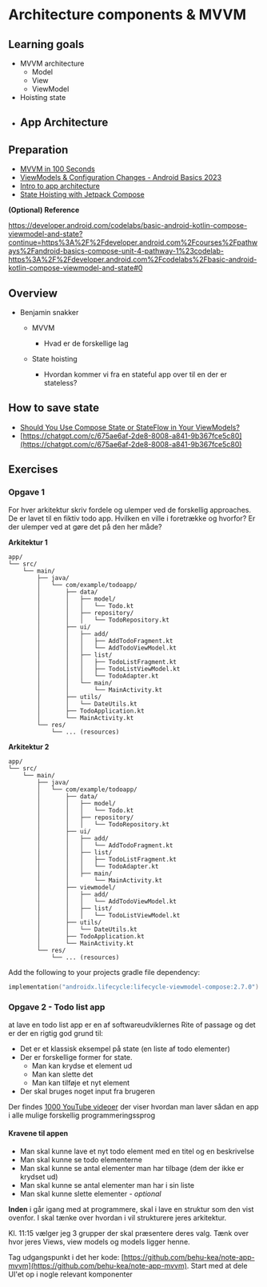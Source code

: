 # Architecture components & MVVM



## Learning goals

- MVVM architecture
  - Model
  - View
  - ViewModel
- Hoisting state
- App Architecture
  - 



## Preparation

- [MVVM in 100 Seconds](https://youtu.be/-xTqfilaYow?si=KWIuays0YUOqO3Dn)
- [ViewModels & Configuration Changes - Android Basics 2023](https://youtu.be/9sqvBydNJSg?si=Zq2EveH-FIY-VzES)
- [Intro to app architecture](https://youtu.be/AfCzIEwt_i4?si=yoMf_5ABKgzeDMEe)
- [State Hoisting with Jetpack Compose](https://www.youtube.com/watch?v=GT1VJweyNr0)



**(Optional) Reference**

https://developer.android.com/codelabs/basic-android-kotlin-compose-viewmodel-and-state?continue=https%3A%2F%2Fdeveloper.android.com%2Fcourses%2Fpathways%2Fandroid-basics-compose-unit-4-pathway-1%23codelab-https%3A%2F%2Fdeveloper.android.com%2Fcodelabs%2Fbasic-android-kotlin-compose-viewmodel-and-state#0



## Overview

- Benjamin snakker
  - MVVM
    - Hvad er de forskellige lag

  - State hoisting
    - Hvordan kommer vi fra en stateful app over til en der er stateless?




## How to save state

- [Should You Use Compose State or StateFlow in Your ViewModels?](https://www.youtube.com/watch?v=T8vApYJlW8o)
- [https://chatgpt.com/c/675ae6af-2de8-8008-a841-9b367fce5c80](https://chatgpt.com/c/675ae6af-2de8-8008-a841-9b367fce5c80)



## Exercises



### Opgave 1

For hver arkitektur skriv fordele og ulemper ved de forskellig approaches. De er lavet til en fiktiv todo app. Hvilken en ville i foretrække og hvorfor? Er der ulemper ved at gøre det på den her måde?



**Arkitektur 1**

```
app/
└── src/
    └── main/
        ├── java/
        │   └── com/example/todoapp/
        │       ├── data/
        │       │   ├── model/
        │       │   │   └── Todo.kt
        │       │   ├── repository/
        │       │   │   └── TodoRepository.kt
        │       ├── ui/
        │       │   ├── add/
        │       │   │   ├── AddTodoFragment.kt
        │       │   │   └── AddTodoViewModel.kt
        │       │   ├── list/
        │       │   │   ├── TodoListFragment.kt
        │       │   │   ├── TodoListViewModel.kt
        │       │   │   └── TodoAdapter.kt
        │       │   └── main/
        │       │       └── MainActivity.kt
        │       ├── utils/
        │       │   └── DateUtils.kt
        │       ├── TodoApplication.kt
        │       └── MainActivity.kt
        └── res/
            └── ... (resources)
```



**Arkitektur 2**

```
app/
└── src/
    └── main/
        ├── java/
        │   └── com/example/todoapp/
        │       ├── data/
        │       │   ├── model/
        │       │   │   └── Todo.kt
        │       │   ├── repository/
        │       │   │   └── TodoRepository.kt
        │       ├── ui/
        │       │   ├── add/
        │       │   │   └── AddTodoFragment.kt
        │       │   ├── list/
        │       │   │   ├── TodoListFragment.kt
        │       │   │   └── TodoAdapter.kt
        │       │   ├── main/
        │       │       └── MainActivity.kt
        │       ├── viewmodel/
        │       │   ├── add/
        │       │   │   └── AddTodoViewModel.kt
        │       │   ├── list/
        │       │   │   └── TodoListViewModel.kt
        │       ├── utils/
        │       │   └── DateUtils.kt
        │       ├── TodoApplication.kt
        │       └── MainActivity.kt
        └── res/
            └── ... (resources)
```



Add the following to your projects gradle file dependency: 

```kotlin
implementation("androidx.lifecycle:lifecycle-viewmodel-compose:2.7.0")
```



### Opgave 2 - Todo list app

at lave en todo list app er en af softwareudviklernes Rite of passage og det er der en rigtig god grund til:

- Det er et klassisk eksempel på state (en liste af todo elementer)
- Der er forskellige former for state. 
  - Man kan krydse et element ud
  - Man kan slette det
  - Man kan tilføje et nyt element
- Der skal bruges noget input fra brugeren

Der findes [1000 YouTube videoer](https://www.youtube.com/results?search_query=develop+todolist+app) der viser hvordan man laver sådan en app i alle mulige forskellig programmeringssprog



#### Kravene til appen

- Man skal kunne lave et nyt todo element med en titel og en beskrivelse
- Man skal kunne se todo elementerne
- Man skal kunne se antal elementer man har tilbage (dem der ikke er krydset ud)
- Man skal kunne se antal elementer man har i sin liste
- Man skal kunne slette elementer - *optional*



**Inden** i går igang med at programmere, skal i lave en struktur som den vist ovenfor. I skal tænke over hvordan i vil strukturere jeres arkitektur.



Kl. 11:15 vælger jeg 3 grupper der skal præsentere deres valg. Tænk over hvor jeres Views, view models og models ligger henne. 



Tag udgangspunkt i det her kode: [https://github.com/behu-kea/note-app-mvvm](https://github.com/behu-kea/note-app-mvvm). Start med at dele UI'et op i nogle relevant komponenter


